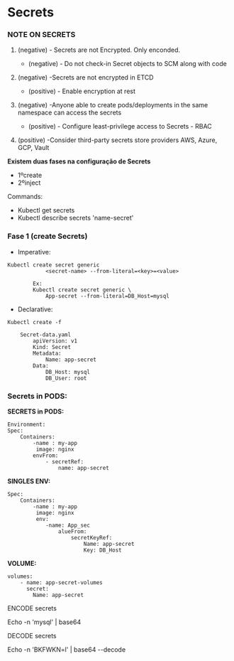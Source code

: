 # Secrets

### NOTE ON SECRETS

1. (negative) - Secrets are not Encrypted. Only enconded.
    - (negative) - Do not check-in Secret objects to SCM along with code

2. (negative) -Secrets are not encrypted in ETCD
    - (positive) - Enable encryption at rest
	
3. (negative) -Anyone able to create pods/deployments in the same namespace can access the secrets
    - (positive) - Configure least-privilege access to Secrets - RBAC

4. (positive) -Consider third-party secrets store providers AWS, Azure, GCP, Vault


**Existem duas fases na configuração de Secrets**
- 1ºcreate
- 2ºinject


Commands:
- Kubectl get secrets
- Kubectl describe secrets 'name-secret'

### Fase 1 (create  Secrets)

- Imperative:
```
Kubectl create secret generic
			<secret-name> --from-literal=<key>=<value>
			
		Ex:
		Kubectl create secret generic \
			App-secret --from-literal=DB_Host=mysql
```

- Declarative:
```
Kubectl create -f
	
	Secret-data.yaml
		apiVersion: v1
		Kind: Secret
		Metadata:
			Name: app-secret
		Data:
			DB_Host: mysql
			DB_User: root
```

		
### Secrets in PODS:
**SECRETS in PODS:**
```	
Environment:
Spec:
	Containers:
		-name : my-app
		 image: nginx
		envFrom:
			- secretRef: 
				name: app-secret
```				
				
**SINGLES ENV:**
```	
Spec:
	Containers:
		-name : my-app
		 image: nginx
		 env:
			-name: App_sec
	            alueFrom:
		            secretKeyRef:
					    Name: app-secret
					    Key: DB_Host
```	


**VOLUME:**
```
volumes:
	- name: app-secret-volumes
	  secret:
		Name: app-secret
```		



ENCODE secrets

Echo -n 'mysql' | base64

DECODE secrets

Echo -n 'BKFWKN=l' | base64 --decode